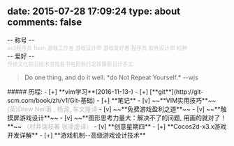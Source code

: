date: 2015-07-28 17:09:24
type: about
comments: false
---
<div class="tag-cloud"> <div class="tag-cloud-title">-- 称号 --</div> <div class="tag-cloud-tags"> <a style="font-size: 12px; color: #ccc">as3程序员</a> <a style="font-size: 12px; color: #ccc">flash</a> <a style="font-size: 12px; color: #ccc">游戏工作者</a> <a style="font-size: 12px; color: #ccc">游戏设计师</a> <a style="font-size: 12px; color: #ccc">游戏爱好者</a> <a style="font-size: 12px; color: #ccc">程序员</a> <a style="font-size: 12px; color: #ccc">软件设计师</a> <a style="font-size: 12px; color: #ccc">机神</a> </div></div>
<div class="tag-cloud"><div class="tag-cloud-title">-- 爱好 --</div><div class="tag-cloud-tags"><a style="font-size: 12px; color: #ccc">传统文化</a><a style="font-size: 12px; color: #ccc">前沿技术</a><a style="font-size: 12px; color: #ccc">游戏</a><a style="font-size: 12px; color: #ccc">看书</a><a style="font-size: 12px; color: #ccc">电影</a><a style="font-size: 12px; color: #ccc">旅行</a><a style="font-size: 12px; color: #ccc">足球</a><a style="font-size: 12px; color: #ccc">摄影</a><a style="font-size: 12px; color: #ccc">设计</a><a style="font-size: 12px; color: #ccc">手工</a></div></div>
<blockquote class="blockquote-center">
Do one thing, and do it well.
*do Not Repeat Yourself.*
--wjs
</blockquote>
##### 历程:
- [+] **vim学习**(2016-11-13-)
- [+] [**git**](http://git-scm.com/book/zh/v1/Git-基础)
- [+] **笔记**
 - [v] ~~**VIM实用技巧**~~ <font color="#bbb">(英)Drew Neil著 , 杨源, 车文隆译</font>
 - [v] ~~**免费游戏盈利之道**~~
 - [v] ~~**触摸屏游戏设计**~~
 - [v] ~~**图形思考力量大：解决不了的问题, 用画的就对了！**~~ <font color="#bbb">（村井瑞枝著 张凌虚译）</font>
 - [v] **创意星期四**
 - [+] **Cocos2d-x3.x游戏开发详解**
 - [+] **游戏机制--高级游戏设计技术**
